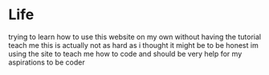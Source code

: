 # Life
trying to learn how to use this website on my own without having the tutorial teach me this is actually not as hard as i thought it might be to be honest im using the site to teach me how to code and should be very help for my aspirations to be coder
